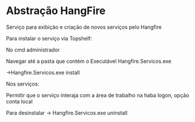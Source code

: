 # Abstração HangFire

Serviço para exibição e criação de novos serviços pelo Hangfire

Para instalar o serviço via Topshelf: 

No cmd administrador

  Navegar até a pasta que contém o Executável Hangfire.Servicos.exe
  
  ->Hangfire.Servicos.exe install
  
Nos serviços:

Permitir que o serviço interaja com a área de trabalho na haba logon, opção conta local
  
Para desinstalar -> Hangfire.Servicos.exe uninstall
